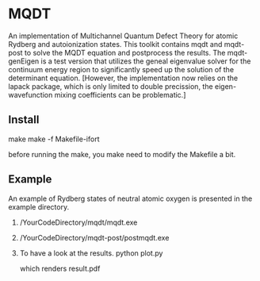# MQDT
An implementation of Multichannel Quantum Defect Theory for atomic Rydberg and autoionization states.
This toolkit contains mqdt and mqdt-post to solve the MQDT equation and postprocess the results.
The mqdt-genEigen is a test version that utilizes the geneal eigenvalue solver for the continuum energy region to significantly speed up the solution of the determinant equation. 
[However, the implementation now relies on the lapack package, which is only limited to double precission, the eigen-wavefunction mixing coefficients can be problematic.]
## Install
make
make -f Makefile-ifort

before running the make, you make need to modify the Makefile a bit. 

## Example
An example of Rydberg states of neutral atomic oxygen is presented in the example directory.
1) /YourCodeDirectory/mqdt/mqdt.exe 
2) /YourCodeDirectory/mqdt-post/postmqdt.exe 
3) To have a look at the results.
   python plot.py
   
   which renders result.pdf

